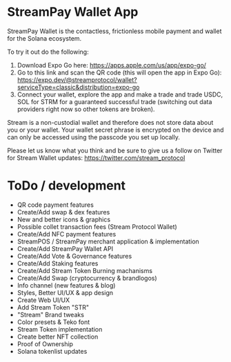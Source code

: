 # StreamPay Wallet App

StreamPay Wallet is the contactless, frictionless mobile payment and wallet for the Solana ecosystem.

To try it out do the following:

1. Download Expo Go here: https://apps.apple.com/us/app/expo-go/
2. Go to this link and scan the QR code (this will open the app in Expo Go): https://expo.dev/@streamprotocol/wallet?serviceType=classic&distribution=expo-go
3. Connect your wallet, explore the app and make a trade and trade USDC, SOL for STRM for a guaranteed successful trade (switching out data providers right now so other tokens are broken).

Stream is a non-custodial wallet and therefore does not store data about you or your wallet. Your wallet secret phrase is encrypted on the device and can only be accessed using the passcode you set up locally.

Please let us know what you think and be sure to give us a follow on Twitter for Stream Wallet updates: https://twitter.com/stream_protocol

# ToDo / development

- QR code payment features
- Create/Add swap & dex features
- New and better icons & graphics
- Possible collet transaction fees (Stream Protocol Wallet)
- Create/Add NFC payment features
- StreamPOS / StreamPay merchant application & implementation
- Create/Add StreamPay Wallet API
- Create/Add Vote & Governance features
- Create/Add Staking features
- Create/Add Stream Token Burning machanisms
- Create/Add Swap (cryptocurrency & brandlogos)
- Info channel (new features & blog)
- Styles, Better UI/UX & app design
- Create Web UI/UX
- Add Stream Token "STR"
- "Stream" Brand tweaks 
- Color presets & Teko font
- Stream Token implementation
- Create better NFT collection
- Proof of Ownership
- Solana tokenlist updates
